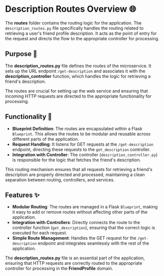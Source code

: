 
# Description Routes Overview 🌐

The **routes** folder contains the routing logic for the application. The `description_routes.py` file specifically handles the routing related to retrieving a user's friend profile description. It acts as the point of entry for the request and directs the flow to the appropriate controller for processing.

## Purpose 🎯
The **description_routes.py** file defines the routes of the microservice. It sets up the URL endpoint `/get-description` and associates it with the **description_controller** function, which handles the logic for retrieving a friend's description.

The routes are crucial for setting up the web service and ensuring that incoming HTTP requests are directed to the appropriate functionality for processing.

## Functionality 🔧
- **Blueprint Definition**: The routes are encapsulated within a Flask `Blueprint`. This allows the routes to be modular and reusable across different parts of the application.
- **Request Handling**: It listens for GET requests at the `/get-description` endpoint, directing these requests to the `get_description` controller.
- **Integration with Controller**: The controller (`description_controller.py`) is responsible for the logic that fetches the friend's description.

This routing mechanism ensures that all requests for retrieving a friend's description are properly directed and processed, maintaining a clean separation between routing, controllers, and services.

## Features ✨
- **Modular Routing**: The routes are managed in a Flask `Blueprint`, making it easy to add or remove routes without affecting other parts of the application.
- **Integration with Controllers**: Directly connects the route to the controller function (`get_description`), ensuring that the correct logic is executed for each request.
- **Simple Route Management**: Handles the GET request for the `/get-description` endpoint and integrates seamlessly with the rest of the application.

The **description_routes.py** file is an essential part of the application, ensuring that HTTP requests are correctly routed to the appropriate controller for processing in the **FriendProfile** domain.

